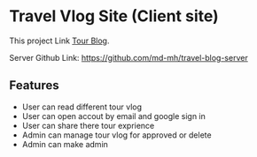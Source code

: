 # Travel Vlog Site (Client site)

This project Link [Tour Blog](https://tour-blog-mh.web.app/).

Server Github Link: https://github.com/md-mh/travel-blog-server

## Features

- User can read different tour vlog 
- User can open accout by email and google sign in 
- User can share there tour exprience
- Admin can manage tour vlog for approved or delete
- Admin can make admin 

